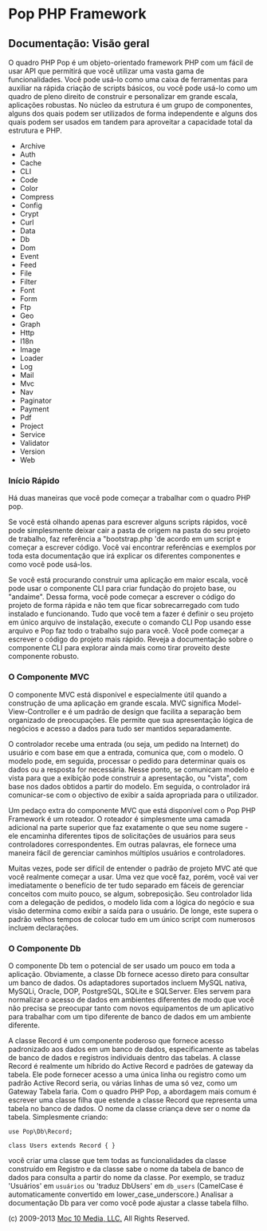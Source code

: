 Pop PHP Framework
=================

Documentação: Visão geral
-------------------------

O quadro PHP Pop é um objeto-orientado framework PHP com um fácil de
usar API que permitirá que você utilizar uma vasta gama de
funcionalidades. Você pode usá-lo como uma caixa de ferramentas para
auxiliar na rápida criação de scripts básicos, ou você pode usá-lo como
um quadro de pleno direito de construir e personalizar em grande escala,
aplicações robustas. No núcleo da estrutura é um grupo de componentes,
alguns dos quais podem ser utilizados de forma independente e alguns dos
quais podem ser usados ​​em tandem para aproveitar a capacidade total da
estrutura e PHP.

-   Archive
-   Auth
-   Cache
-   CLI
-   Code
-   Color
-   Compress
-   Config
-   Crypt
-   Curl
-   Data
-   Db
-   Dom
-   Event
-   Feed
-   File
-   Filter
-   Font
-   Form
-   Ftp
-   Geo
-   Graph
-   Http
-   I18n
-   Image
-   Loader
-   Log
-   Mail
-   Mvc
-   Nav
-   Paginator
-   Payment
-   Pdf
-   Project
-   Service
-   Validator
-   Version
-   Web

### Início Rápido

Há duas maneiras que você pode começar a trabalhar com o quadro PHP pop.

Se você está olhando apenas para escrever alguns scripts rápidos, você
pode simplesmente deixar cair a pasta de origem na pasta do seu projeto
de trabalho, faz referência a "bootstrap.php 'de acordo em um script e
começar a escrever código. Você vai encontrar referências e exemplos por
toda esta documentação que irá explicar os diferentes componentes e como
você pode usá-los.

Se você está procurando construir uma aplicação em maior escala, você
pode usar o componente CLI para criar fundação do projeto base, ou
"andaime". Dessa forma, você pode começar a escrever o código do projeto
de forma rápida e não tem que ficar sobrecarregado com tudo instalado e
funcionando. Tudo que você tem a fazer é definir o seu projeto em único
arquivo de instalação, execute o comando CLI Pop usando esse arquivo e
Pop faz todo o trabalho sujo para você. Você pode começar a escrever o
código do projeto mais rápido. Reveja a documentação sobre o componente
CLI para explorar ainda mais como tirar proveito deste componente
robusto.

### O Componente MVC

O componente MVC está disponível e especialmente útil quando a
construção de uma aplicação em grande escala. MVC significa
Model-View-Controller e é um padrão de design que facilita a separação
bem organizado de preocupações. Ele permite que sua apresentação lógica
de negócios e acesso a dados para tudo ser mantidos separadamente.

O controlador recebe uma entrada (ou seja, um pedido na Internet) do
usuário e com base em que a entrada, comunica que, com o modelo. O
modelo pode, em seguida, processar o pedido para determinar quais os
dados ou a resposta for necessária. Nesse ponto, se comunicam modelo e
vista para que a exibição pode construir a apresentação, ou "vista", com
base nos dados obtidos a partir do modelo. Em seguida, o controlador irá
comunicar-se com o objectivo de exibir a saída apropriada para o
utilizador.

Um pedaço extra do componente MVC que está disponível com o Pop PHP
Framework é um roteador. O roteador é simplesmente uma camada adicional
na parte superior que faz exatamente o que seu nome sugere - ele
encaminha diferentes tipos de solicitações de usuários para seus
controladores correspondentes. Em outras palavras, ele fornece uma
maneira fácil de gerenciar caminhos múltiplos usuários e controladores.

Muitas vezes, pode ser difícil de entender o padrão de projeto MVC até
que você realmente começar a usar. Uma vez que você faz, porém, você vai
ver imediatamente o benefício de ter tudo separado em fáceis de
gerenciar conceitos com muito pouco, se algum, sobreposição. Seu
controlador lida com a delegação de pedidos, o modelo lida com a lógica
do negócio e sua visão determina como exibir a saída para o usuário. De
longe, este supera o padrão velhos tempos de colocar tudo em um único
script com numerosos incluem declarações.

### O Componente Db

O componente Db tem o potencial de ser usado um pouco em toda a aplicação.
Obviamente, a classe Db fornece acesso direto para consultar um banco de
dados. Os adaptadores suportados incluem MySQL nativa, MySQLi, Oracle, DOP,
PostgreSQL, SQLite e SQLServer. Eles servem para normalizar o acesso de
dados em ambientes diferentes de modo que você não precisa se preocupar
tanto com novos equipamentos de um aplicativo para trabalhar com um tipo
diferente de banco de dados em um ambiente diferente.

A classe Record é um componente poderoso que fornece acesso padronizado
aos dados em um banco de dados, especificamente as tabelas de banco de
dados e registros individuais dentro das tabelas. A classe Record é
realmente um híbrido do Active Record e padrões de gateway da tabela.
Ele pode fornecer acesso a uma única linha ou registro como um padrão
Active Record seria, ou várias linhas de uma só vez, como um Gateway
Tabela faria. Com o quadro PHP Pop, a abordagem mais comum é escrever
uma classe filha que estende a classe Record que representa uma tabela
no banco de dados. O nome da classe criança deve ser o nome da tabela.
Simplesmente criando:

    use Pop\Db\Record;

    class Users extends Record { }

você criar uma classe que tem todas as funcionalidades da classe
construído em Registro e da classe sabe o nome da tabela de banco de
dados para consulta a partir do nome da classe. Por exemplo, se traduz
'Usuários' em `usuários` ou 'traduz DbUsers' em `db_users` (CamelCase
é automaticamente convertido em lower_case_underscore.) Analisar a
documentação Db para ver como você pode ajustar a classe tabela filho.

\(c) 2009-2013 [Moc 10 Media, LLC.](http://www.moc10media.com) All
Rights Reserved.
